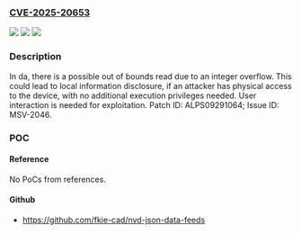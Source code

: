 ### [CVE-2025-20653](https://cve.mitre.org/cgi-bin/cvename.cgi?name=CVE-2025-20653)
![](https://img.shields.io/static/v1?label=Product&message=MT6781%2C%20MT6789%2C%20MT6835%2C%20MT6855%2C%20MT6878%2C%20MT6879%2C%20MT6886%2C%20MT6895%2C%20MT6897%2C%20MT6983%2C%20MT6985%2C%20MT6989%2C%20MT8370%2C%20MT8390&color=blue)
![](https://img.shields.io/static/v1?label=Version&message=%3D%20Android%2013.0%2C%2014.0%2C%2015.0%20&color=brighgreen)
![](https://img.shields.io/static/v1?label=Vulnerability&message=CWE-190%20Integer%20Overflow&color=brighgreen)

### Description

In da, there is a possible out of bounds read due to an integer overflow. This could lead to local information disclosure, if an attacker has physical access to the device, with no additional execution privileges needed. User interaction is needed for exploitation. Patch ID: ALPS09291064; Issue ID: MSV-2046.

### POC

#### Reference
No PoCs from references.

#### Github
- https://github.com/fkie-cad/nvd-json-data-feeds

